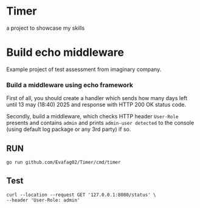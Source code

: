 # Timer
a project to showcase my skills

# Build echo middleware

Example project of test assessment from imaginary company. 

### Build a middleware using echo framework

First of all, you should create a handler which sends how many days left until 13 may (18:40) 2025 and response with HTTP 200 OK status code.

Secondly, build a middleware, which checks HTTP header `User-Role` presents and contains `admin` and prints `admin-user detected` to the console (using default log package or any 3rd party) if so.

## RUN
```shell
go run github.com/Evafag02/Timer/cmd/timer
```
## Test

```shell
curl --location --request GET '127.0.0.1:8080/status' \
--header 'User-Role: admin'
```
